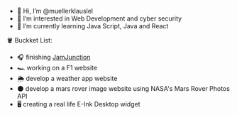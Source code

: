 - 👋 Hi, I’m @muellerklauslel
- 👀 I’m interested in Web Development and cyber security
- 🌱 I’m currently learning Java Script, Java and React


🪣 Buckket List: 
- 🎧 finishing [JamJunction](muellerklauslel.wixsite.com/jamjunction-alpha)
- 🏎️ working on a F1 website 
- 🌦️ develop a weather app website
- 🌑 develop a mars rover image website using NASA's Mars Rover Photos API
- 🖥️ creating a real life E-Ink Desktop widget
